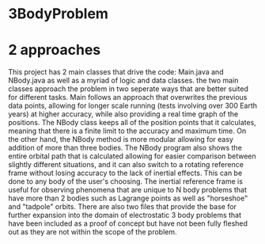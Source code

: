 # 3BodyProblem

# 2 approaches
This project has 2 main classes that drive the code: Main.java and NBody.java as well as a myriad of logic and data classes. the two main classes approach the problem in two seperate ways that are better suited for different tasks. Main follows an approach that overwrites the previous data points, allowing for longer scale running (tests involving over 300 Earth years) at higher accuracy, while also providing a real time graph of the positions. 
The NBody class keeps all of the position points that it calculates, meaning that there is a finite limit to the accuracy and maximum time. On the other hand, the NBody method is more modular allowing for easy addition of more than three bodies. The NBody program also shows the entire orbital path that is calculated allowing for easier comparison between slightly different situations, and it can also switch to a rotating reference frame without losing accuracy to the lack of inertial effects. This can be done to any body of the user's choosing. The inertial reference frame is useful for observing phenomena that are unique to N body problems that have more than 2 bodies such as Lagrange points as well as "horseshoe" and "tadpole" orbits.
There are also two files that provide the base for further expansion into the domain of electrostatic 3 body problems that have been included as a proof of concept but have not been fully fleshed out as they are not within the scope of the problem.
